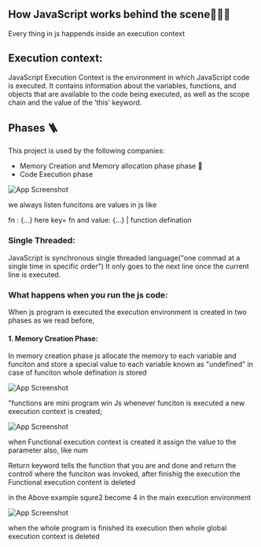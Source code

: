 ## How JavaScript works behind the scene🧑🏾‍💻

Every thing in js happends inside an execution context

## Execution context:

JavaScript Execution Context is the environment in which JavaScript code is executed. It contains information about the variables, functions, and objects that are available to the code being executed, as well as the scope chain and the value of the 'this' keyword.

## Phases 🪜

This project is used by the following companies:

- Memory Creation and Memory allocation phase phase 📝
- Code Execution phase

![App Screenshot](https://snipboard.io/IzB4AO.jpg)

we always listen funcitons are values in js like

fn : {...}
here key= fn and value: {...} | function defination

### Single Threaded:

JavaScript is synchronous single threaded language("one commad at a single time in specific order")
It only goes to the next line once the current line is executed.

### What happens when you run the js code:

When js program is executed the execution environment is created in two phases as we read before,

#### 1. Memory Creation Phase:

In memory creation phase js allocate the memory to each variable and funciton and store a special value to each variable known as "undefined" in case of funciton whole defination is stored

![App Screenshot](https://snipboard.io/A3KxmD.jpg)

"functions are mini program win Js whenever funciton is executed a new execution context is created;

![App Screenshot](https://snipboard.io/f1otv6.jpg)

when Functional execution context is created it assign the value to the parameter also, like num

Return keyword tells the function that you are and done and return the controll where the funciton was invoked, after finishig the execution the Functional execution content is deleted

in the Above example squre2 become 4 in the main execution environment

![App Screenshot](https://snipboard.io/fC93FS.jpg)

when the whole program is finished its execution then whole global execution context is deleted

